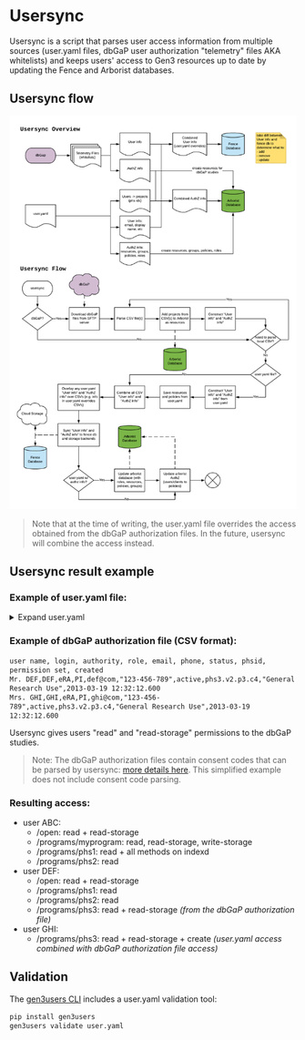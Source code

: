 # Usersync

Usersync is a script that parses user access information from multiple sources (user.yaml files, dbGaP user authorization "telemetry" files AKA whitelists) and keeps users' access to Gen3 resources up to date by updating the Fence and Arborist databases.

## Usersync flow

![Usersync Flow](images/usersync.png)

> Note that at the time of writing, the user.yaml file overrides the access obtained from the dbGaP authorization files. In the future, usersync will combine the access instead.

## Usersync result example

### Example of user.yaml file:

<details>
    <summary>Expand user.yaml</summary>

```
# authz information follows the attribute-based access control (ABAC) model
authz:
  resources: 
    - name: programs
      subresources:
        - name: myprogram
        - name: phs1
        - name: phs2
        - name: phs3
    - name: 'open'

  policies:
    - id: 'open_data_reader'
      description: 'Read access to open data'
      role_ids:
        - 'reader'
        - 'storage_reader'
      resource_paths: ['/open']
    - id: phs1_phs2_reader
      description: "Read access to ph1 and ph2"
      role_ids:
        - reader
      resource_paths:
        - /programs/phs1
        - /programs/phs2
    - id: phs3_creator
      description: "Create access to ph3"
      role_ids:
        - creator
      resource_paths:
        - /programs/phs3
    - id: phs1_admin
      description: "Admin access to ph1 indexd records"
      role_ids:
        - indexd_record_admin
      resource_paths:
        - /programs/phs1

  roles:
    - id: reader
      description: ""
      permissions:
        - id: reader
          action:
            method: read
            service: "*"
    - id: storage_reader
      description: ""
      permissions:
        - id: storage_reader
          action:
            method: read-storage
            service: "*"
    - id: creator
      description: ""
      permissions:
        - id: creator
          action:
            method: create
            service: "*"
    - id: indexd_record_admin
      description: ""
      permissions:
        - id: indexd_record_admin
          action:
            method: "*"
            service: indexd

  # policies automatically given to anyone, even if they are not authenticated
  anonymous_policies:
    - open_data_reader

  # policies automatically given to authenticated users (in addition to their other policies)
  all_users_policies: []

  groups:
    - name: phs1_phs2_readers
      policies:
        - phs1_phs2_reader
      users:
        - ABC
        - DEF

# OIDC clients
clients:
  client1:
    policies:
      - open_data_reader

users:
  ABC:
    # "admin" gives create/update/delete access to programs and projects in Sheepdog
    admin: true
    policies:
      - phs1_admin
    # "projects" is the deprecated way of providing access. We should now use "policies"
    projects:
      - auth_id: myprogram
        privilege:
          - read
          - read-storage
          - write-storage
  GHI:
    admin: false
    policies:
      - phs3_creator
```
</details>

### Example of dbGaP authorization file (CSV format):

```
user name, login, authority, role, email, phone, status, phsid, permission set, created
Mr. DEF,DEF,eRA,PI,def@com,"123-456-789",active,phs3.v2.p3.c4,"General Research Use",2013-03-19 12:32:12.600
Mrs. GHI,GHI,eRA,PI,ghi@com,"123-456-789",active,phs3.v2.p3.c4,"General Research Use",2013-03-19 12:32:12.600
```

Usersync gives users "read" and "read-storage" permissions to the dbGaP studies.

> Note: The dbGaP authorization files contain consent codes that can be parsed by usersync: [more details here](dbgap_info.md). This simplified example does not include consent code parsing.

### Resulting access:

- user ABC:
  - /open: read + read-storage
  - /programs/myprogram: read, read-storage, write-storage
  - /programs/phs1: read + all methods on indexd
  - /programs/phs2: read
- user DEF:
  - /open: read + read-storage
  - /programs/phs1: read
  - /programs/phs2: read
  - /programs/phs3: read + read-storage _(from the dbGaP authorization file)_
- user GHI:
  - /programs/phs3: read + read-storage + create _(user.yaml access combined with dbGaP authorization file access)_

## Validation

The [gen3users CLI](https://github.com/uc-cdis/gen3users) includes a user.yaml validation tool:
```
pip install gen3users
gen3users validate user.yaml
```
